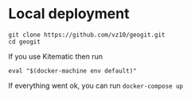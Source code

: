# Local deployment

```
git clone https://github.com/vz10/geogit.git
cd geogit
```

If you use Kitematic then run
```
eval "$(docker-machine env default)"
```

If everything went ok, you can run `docker-compose up`
